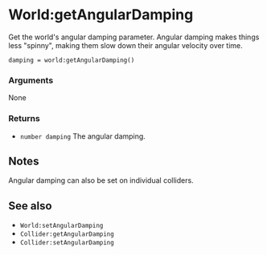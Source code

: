 <!--
category: reference
-->

World:getAngularDamping
===

Get the world's angular damping parameter.  Angular damping makes things less "spinny", making
them slow down their angular velocity over time.

    damping = world:getAngularDamping()

### Arguments

None

### Returns

- `number damping` The angular damping.

Notes
---

Angular damping can also be set on individual colliders.

See also
---

- `World:setAngularDamping`
- `Collider:getAngularDamping`
- `Collider:setAngularDamping`
